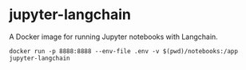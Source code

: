 # jupyter-langchain
A Docker image for running Jupyter notebooks with Langchain.

`docker run -p 8888:8888 --env-file .env -v $(pwd)/notebooks:/app jupyter-langchain`
